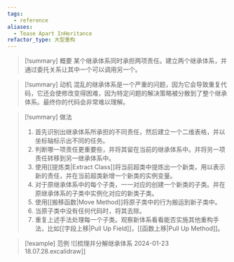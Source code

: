 ```yaml
---
tags:
  - reference
aliases:
  - Tease Apart InHeritance
refactor_type: 大型重构
---
```

> [!summary] 概要
> 某个继承体系同时承担两项责任。建立两个继承体系，并通过委托关系让其中一个可以调用另一个。

> [!summary] 动机
> 混乱的继承体系是一个严重的问题，因为它会导致重复代码，它还会使修改变得困难，因为特定问题的解决策略被分散到了整个继承体系。最终你的代码会非常难以理解。

> [!summary] 做法
> 1. 首先识别出继承体系所承担的不同责任，然后建立一个二维表格，并以坐标轴标示出不同的任务。
> 2. 判断哪一项责任更重要些，并将其留在当前的继承体系中。并将另一项责任转移到另一继承体系中。
> 3. 使用[[提炼类|Extract Class]]将当前超类中提炼出一个新类，用以表示新的责任，并在当前超类新增一个新类的实例变量。
> 4. 对于原继承体系中的每个子类，一一对应的创建一个新类的子类。并在原继承体系的子类中实例化对应的新类子类。
> 5. 使用[[搬移函数|Move Method]]将原子类中的行为搬运到新子类中。
> 6. 当原子类中没有任何代码时，将其去除。
> 7. 重复上述手法处理每一个子类。观察新体系看看能否实施其他重构手法，比如[[字段上移|Pull Up Field]]，[[函数上移|Pull Up Method]]。

> [!example] 范例
> ![[梳理并分解继承体系 2024-01-23 18.07.28.excalidraw]]